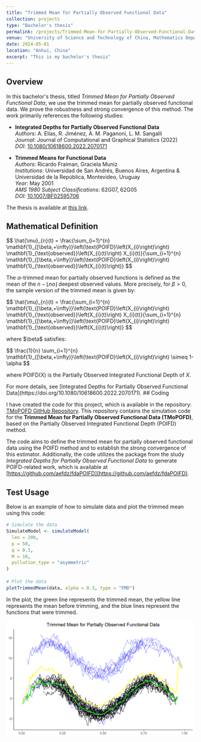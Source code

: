 ```yaml
---
title: "Trimmed Mean for Partially Observed Functional Data"
collection: projects
type: "Bachelor's thesis"
permalink: /projects/Trimmed-Mean-for-Partially-Observed-Functional-Data
venue: "University of Science and Technology of China, Mathematics Department"
date: 2024-05-01
location: "Anhui, China"
excerpt: "This is my bachelor's thesis"
---
```

## Overview

In this bachelor's thesis, titled *Trimmed Mean for Partially Observed Functional Data*, we use the trimmed mean for partially observed functional data. We prove the robustness and strong convergence of this method. The work primarily references the following studies:

- **Integrated Depths for Partially Observed Functional Data**  
  *Authors*: A. Elías, R. Jiménez, A. M. Paganoni, L. M. Sangalli  
  *Journal*: Journal of Computational and Graphical Statistics (2022)  
  *DOI*: [10.1080/10618600.2022.2070171](https://doi.org/10.1080/10618600.2022.2070171)

- **Trimmed Means for Functional Data**  
  *Authors*: Ricardo Fraiman, Graciela Muniz  
  *Institutions*: Universidad de San Andrés, Buenos Aires, Argentina & Universidad de la República, Montevideo, Uruguay  
  *Year*: May 2001  
  *AMS 1980 Subject Classifications*: 62G07, 62G05  
  *DOI*: [10.1007/BF02595706](https://doi.org/10.1007/BF02595706)

The thesis is available at [this link](https://arxiv.org/abs/2408.13062).

## Mathematical Definition
<script type="text/javascript" async
    src="https://cdn.jsdelivr.net/npm/mathjax@3/es5/tex-mml-chtml.js">
  </script>
<div class="mathjax-content">
  $$ \hat{\mu}_{n}(t) = \frac{\sum_{i=1}^{n} \mathbf{1}_{[\beta,+\infty)}\left(\text{POIFD}\left(X_{i}\right)\right) \mathbf{1}_{\text{observed}}\left(X_{i}(t)\right) X_{i}(t)}{\sum_{i=1}^{n} \mathbf{1}_{[\beta,+\infty)}\left(\text{POIFD}\left(X_{i}\right)\right) \mathbf{1}_{\text{observed}}\left(X_{i}(t)\right)} $$


The $\alpha$-trimmed mean for partially observed functions is defined as the mean of the $n - \lfloor n\alpha \rfloor$ deepest observed values. More precisely, for $\beta > 0$, the sample version of the trimmed mean is given by:

  <p>
    $$ \hat{\mu}_{n}(t) = \frac{\sum_{i=1}^{n} \mathbf{1}_{[\beta,+\infty)}\left(\text{POIFD}\left(X_{i}\right)\right) \mathbf{1}_{\text{observed}}\left(X_{i}(t)\right) X_{i}(t)}{\sum_{i=1}^{n} \mathbf{1}_{[\beta,+\infty)}\left(\text{POIFD}\left(X_{i}\right)\right) \mathbf{1}_{\text{observed}}\left(X_{i}(t)\right)} $$
  </p>
  <p>where $\beta$ satisfies:</p>
  <p>
    $$ \frac{1}{n} \sum_{i=1}^{n} \mathbf{1}_{[\beta,+\infty)}\left(\text{POIFD}\left(X_{i}\right)\right) \simeq 1-\alpha $$
  </p>

where POIFD(X) is the Partially Observed Integrated Functional Depth of $X$.
</div>
For more details, see [Integrated Depths for Partially Observed Functional Data](https://doi.org/10.1080/10618600.2022.2070171).
## Coding

I have created the code for this project, which is available in the repository: [TMoPOFD GitHub Repository](https://github.com/Yixiao-Wang-Stats/TMoPOFD). This repository contains the simulation code for the **Trimmed Mean for Partially Observed Functional Data (TMoPOFD)**, based on the Partially Observed Integrated Functional Depth (POIFD) method.

The code aims to define the trimmed mean for partially observed functional data using the POIFD method and to establish the strong convergence of this estimator. Additionally, the code utilizes the package from the study *Integrated Depths for Partially Observed Functional Data* to generate POIFD-related work, which is available at [https://github.com/aefdz/fdaPOIFD](https://github.com/aefdz/fdaPOIFD).

## Test Usage

Below is an example of how to simulate data and plot the trimmed mean using this code:

```r
# Simulate the data
SimulateModel <- simulateModel(
  len = 200,
  p = 50,
  q = 0.3,
  M = 10,
  pollution_type = "asymmetric"
)

# Plot the data
plotTrimmedMean(data, alpha = 0.3, type = "FMD")
```
In the plot, the green line represents the trimmed mean, the yellow line represents the mean before trimming, and the blue lines represent the functions that were trimmed.

<img src="/images/trimmedmean.png" style="display: block; margin: auto;" />

